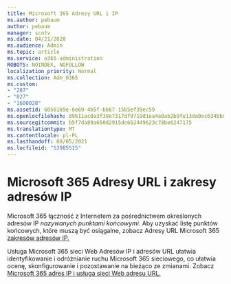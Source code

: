 ```yaml
---
title: Microsoft 365 Adresy URL i IP
ms.author: pebaum
author: pebaum
manager: scotv
ms.date: 04/21/2020
ms.audience: Admin
ms.topic: article
ms.service: o365-administration
ROBOTS: NOINDEX, NOFOLLOW
localization_priority: Normal
ms.collection: Adm_O365
ms.custom:
- "287"
- "827"
- "1600028"
ms.assetid: 6056169e-6e69-4b5f-bb67-15b5ef39ec59
ms.openlocfilehash: 89611ac0a3f39e7317df9719d1ea4a0ab2b9fe13da0ec634bb83190870fe5874
ms.sourcegitcommit: b5f7da89a650d2915dc652449623c78be6247175
ms.translationtype: MT
ms.contentlocale: pl-PL
ms.lasthandoff: 08/05/2021
ms.locfileid: "53985515"
---
```

# <a name="microsoft-365-urls-and-ip-address-ranges"></a>Microsoft 365 Adresy URL i zakresy adresów IP

Microsoft 365 łączność z Internetem za pośrednictwem określonych adresów IP *nazywanych punktami końcowymi.*
Aby uzyskać listę punktów końcowych, które muszą być osiągalne, zobacz Adresy URL Microsoft 365 [zakresów adresów IP.](https://docs.microsoft.com/office365/enterprise/urls-and-ip-address-ranges) 

Usługa Microsoft 365 sieci Web Adresów IP i adresów URL ułatwia identyfikowanie i odróżnianie ruchu Microsoft 365 sieciowego, co ułatwia ocenę, skonfigurowanie i pozostawanie na bieżąco ze zmianami. Zobacz [Microsoft 365 adres IP i usługa sieci Web adresu URL.](https://docs.microsoft.com/office365/enterprise/office-365-ip-web-service)